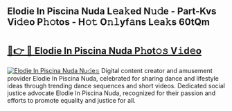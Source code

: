 ## Elodie In Piscina Nuda L𝚎a𝚔ed N𝚞𝚍e - Part-Kvs Vi𝚍𝚎o P𝚑𝚘tos - H𝚘𝚝 O𝚗𝚕yf𝚊ns L𝚎a𝚔s 60tQm

# <h2><a href="http://kff5rld.oniu.top/?m=Elodie+In+Piscina+Nuda">🔗👉 🔴 Elodie In Piscina Nuda P𝚑ot𝚘𝚜 V𝚒d𝚎o</a></h2>

[![Elodie In Piscina Nuda Nu𝚍e𝚜](https://i.imgur.com/0qMVB7G.gif)](http://kff5rld.oniu.top/?m=Elodie+In+Piscina+Nuda)
Digital content creator and amusement provider Elodie In Piscina Nuda, celebrated for sharing dance and lifestyle ideas through trending dance sequences and short videos. Dedicated social justice advocate Elodie In Piscina Nuda, recognized for their passion and efforts to promote equality and justice for all.  
